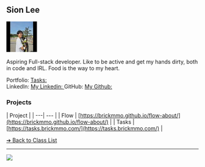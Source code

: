 <style>@import url("//readme.codeadam.ca/readme.css");</style>

## Sion Lee

![Sion Lee](../images/sionara.jpg)

Aspiring Full-stack developer. Like to be active and get my hands dirty, both in code and IRL. Food is the way to my heart.

Portfolio: [Tasks: ](https://tasks.brickmmo.com/)  
LinkedIn: [My Linkedin: ](https://www.linkedin.com/in/sion-lee-lnkdin/)
GitHub: [My Github: ](https://github.com/sionara)  

### Projects

| Project |
| ---| --- |
| Flow | [https://brickmmo.github.io/flow-about/](https://brickmmo.github.io/flow-about/) |
| Tasks | [https://tasks.brickmmo.com/](https://tasks.brickmmo.com/)   |

[&#10132; Back to Class List](/)

---

<a href="https://brickmmo.com">
<img src="https://brickmmo.com/images/brickmmo-logo-horizontal.jpg" width="100">
</a>
